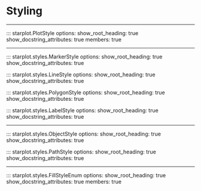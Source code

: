 
# Styling





---


::: starplot.PlotStyle
    options:
        show_root_heading: true
        show_docstring_attributes: true
        members: true


---
::: starplot.styles.MarkerStyle
    options:
        show_root_heading: true
        show_docstring_attributes: true


::: starplot.styles.LineStyle
    options:
        show_root_heading: true
        show_docstring_attributes: true

::: starplot.styles.PolygonStyle
    options:
        show_root_heading: true
        show_docstring_attributes: true

::: starplot.styles.LabelStyle
    options:
        show_root_heading: true
        show_docstring_attributes: true

---


::: starplot.styles.ObjectStyle
    options:
        show_root_heading: true
        show_docstring_attributes: true

::: starplot.styles.PathStyle
    options:
        show_root_heading: true
        show_docstring_attributes: true


---
::: starplot.styles.FillStyleEnum
    options:
        show_root_heading: true
        show_docstring_attributes: true
        members: true